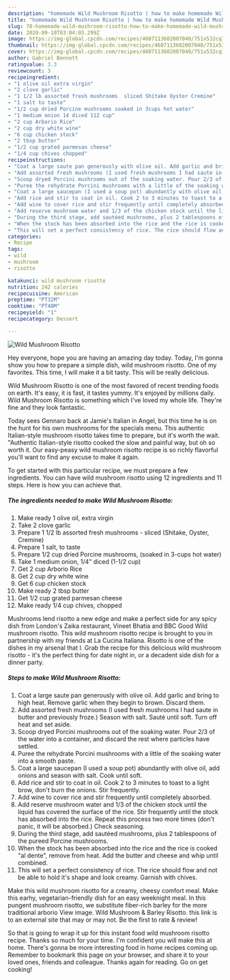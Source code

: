 ```yaml
---
description: "homemade Wild Mushroom Risotto | how to make homemade Wild Mushroom Risotto"
title: "homemade Wild Mushroom Risotto | how to make homemade Wild Mushroom Risotto"
slug: 78-homemade-wild-mushroom-risotto-how-to-make-homemade-wild-mushroom-risotto
date: 2020-09-10T03:04:03.299Z
image: https://img-global.cpcdn.com/recipes/4607113602007040/751x532cq70/wild-mushroom-risotto-recipe-main-photo.jpg
thumbnail: https://img-global.cpcdn.com/recipes/4607113602007040/751x532cq70/wild-mushroom-risotto-recipe-main-photo.jpg
cover: https://img-global.cpcdn.com/recipes/4607113602007040/751x532cq70/wild-mushroom-risotto-recipe-main-photo.jpg
author: Gabriel Bennett
ratingvalue: 3.3
reviewcount: 3
recipeingredient:
- "1 olive oil extra virgin"
- "2 clove garlic"
- "1 1/2 lb assorted fresh mushrooms  sliced Shitake Oyster Cremine"
- "1 salt to taste"
- "1/2 cup dried Porcine mushrooms soaked in 3cups hot water"
- "1 medium onion 14 diced 112 cup"
- "2 cup Arborio Rice"
- "2 cup dry white wine"
- "6 cup chicken stock"
- "2 tbsp butter"
- "1/2 cup grated parmesan cheese"
- "1/4 cup chives chopped"
recipeinstructions:
- "Coat a large saute pan generously with olive oil. Add garlic and bring to high heat. Remove garlic when they begin to brown. Discard them."
- "Add assorted fresh mushrooms (I used fresh mushrooms I had saute in butter and previously froze.) Season with salt. Sauté until soft. Turn off heat and set aside."
- "Scoop dryed Porcini mushrooms out of the soaking water. Pour 2/3 of the water into a container, and discard the rest where particles have settled."
- "Puree the rehydrate Porcini mushrooms with a little of the soaking water into a smooth paste."
- "Coat a large saucepan (I used a soup pot) abundantly with olive oil, add onions and season with salt. Cook until soft."
- "Add rice and stir to coat in oil. Cook 2 to 3 minutes to toast to a light brow, don&#39;t burn the onions. Stir frequently."
- "Add wine to cover rice and stir frequently until completely absorbed."
- "Add reserve mushroom water and 1/3 of the chicken stock until the liquid has covered the surface of the rice. Stir frequently until the stock has absorbed into the rice. Repeat this process two more times (don&#39;t panic, it will be absorbed.) Check seasoning."
- "During the third stage, add sautéed mushrooms, plus 2 tablespoons of the pureed Porcine mushrooms."
- "When the stock has been absorbed into the rice and the rice is cooked &#34;al dente&#34;, remove from heat. Add the butter and cheese and whip until combined."
- "This will set a perfect consistency of rice. The rice should flow and not be able to hold it&#39;s shape and look creamy. Garnish with chives."
categories:
- Recipe
tags:
- wild
- mushroom
- risotto

katakunci: wild mushroom risotto 
nutrition: 242 calories
recipecuisine: American
preptime: "PT32M"
cooktime: "PT40M"
recipeyield: "1"
recipecategory: Dessert

---
```



![Wild Mushroom Risotto](https://img-global.cpcdn.com/recipes/4607113602007040/751x532cq70/wild-mushroom-risotto-recipe-main-photo.jpg)

Hey everyone, hope you are having an amazing day today. Today, I'm gonna show you how to prepare a simple dish, wild mushroom risotto. One of my favorites. This time, I will make it a bit tasty. This will be really delicious.

Wild Mushroom Risotto is one of the most favored of recent trending foods on earth. It's easy, it is fast, it tastes yummy. It's enjoyed by millions daily. Wild Mushroom Risotto is something which I've loved my whole life. They're fine and they look fantastic.

Today sees Gennaro back at Jamie&#39;s Italian in Angel, but this time he is on the hunt for his own mushrooms for the specials menu. This authentic Italian-style mushroom risotto takes time to prepare, but it&#39;s worth the wait. &#34;Authentic Italian-style risotto cooked the slow and painful way, but oh so worth it. Our easy-peasy wild mushroom risotto recipe is so richly flavorful you&#39;ll want to find any excuse to make it again.


To get started with this particular recipe, we must prepare a few ingredients. You can have wild mushroom risotto using 12 ingredients and 11 steps. Here is how you can achieve that.

<!--inarticleads1-->

##### The ingredients needed to make Wild Mushroom Risotto:

1. Make ready 1 olive oil, extra virgin
1. Take 2 clove garlic
1. Prepare 1 1/2 lb assorted fresh mushrooms - sliced (Shitake, Oyster, Cremine)
1. Prepare 1 salt, to taste
1. Prepare 1/2 cup dried Porcine mushrooms, (soaked in 3-cups hot water)
1. Take 1 medium onion, 1/4&#34; diced (1-1/2 cup)
1. Get 2 cup Arborio Rice
1. Get 2 cup dry white wine
1. Get 6 cup chicken stock
1. Make ready 2 tbsp butter
1. Get 1/2 cup grated parmesan cheese
1. Make ready 1/4 cup chives, chopped


Mushrooms lend risotto a new edge and make a perfect side for any spicy dish from London&#39;s Zaika restaurant, Vineet Bhatia and BBC Good Wild mushroom risotto. This wild mushroom risotto recipe is brought to you in partnership with my friends at La Cucina Italiana. Risotto is one of the dishes in my arsenal that I. Grab the recipe for this delicious wild mushroom risotto - it&#39;s the perfect thing for date night in, or a decadent side dish for a dinner party. 

<!--inarticleads2-->

##### Steps to make Wild Mushroom Risotto:

1. Coat a large saute pan generously with olive oil. Add garlic and bring to high heat. Remove garlic when they begin to brown. Discard them.
1. Add assorted fresh mushrooms (I used fresh mushrooms I had saute in butter and previously froze.) Season with salt. Sauté until soft. Turn off heat and set aside.
1. Scoop dryed Porcini mushrooms out of the soaking water. Pour 2/3 of the water into a container, and discard the rest where particles have settled.
1. Puree the rehydrate Porcini mushrooms with a little of the soaking water into a smooth paste.
1. Coat a large saucepan (I used a soup pot) abundantly with olive oil, add onions and season with salt. Cook until soft.
1. Add rice and stir to coat in oil. Cook 2 to 3 minutes to toast to a light brow, don&#39;t burn the onions. Stir frequently.
1. Add wine to cover rice and stir frequently until completely absorbed.
1. Add reserve mushroom water and 1/3 of the chicken stock until the liquid has covered the surface of the rice. Stir frequently until the stock has absorbed into the rice. Repeat this process two more times (don&#39;t panic, it will be absorbed.) Check seasoning.
1. During the third stage, add sautéed mushrooms, plus 2 tablespoons of the pureed Porcine mushrooms.
1. When the stock has been absorbed into the rice and the rice is cooked &#34;al dente&#34;, remove from heat. Add the butter and cheese and whip until combined.
1. This will set a perfect consistency of rice. The rice should flow and not be able to hold it&#39;s shape and look creamy. Garnish with chives.


Make this wild mushroom risotto for a creamy, cheesy comfort meal. Make this earhy, vegetarian-friendly dish for an easy weeknight meal. In this pungent mushroom risotto, we substitute fiber-rich barley for the more traditional arborio View image. Wild Mushroom &amp; Barley Risotto. this link is to an external site that may or may not. Be the first to rate &amp; review! 

So that is going to wrap it up for this instant food wild mushroom risotto recipe. Thanks so much for your time. I'm confident you will make this at home. There's gonna be more interesting food in home recipes coming up. Remember to bookmark this page on your browser, and share it to your loved ones, friends and colleague. Thanks again for reading. Go on get cooking!
